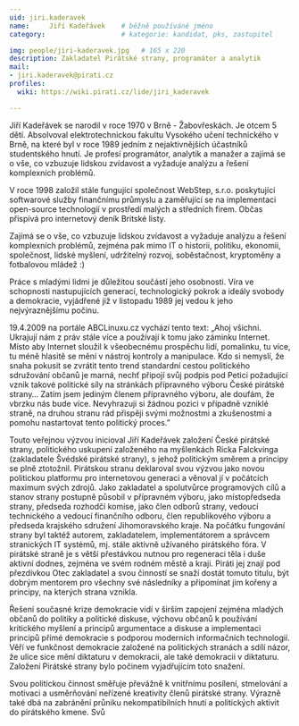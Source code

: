 ```yaml
---
uid: jiri.kaderavek
name:     Jiří Kadeřávek  	# běžně používáné jméno
category:                 	# kategorie: kandidat, pks, zastupitel

img: people/jiri-kaderavek.jpg   # 165 x 220
description: Zakladatel Pirátské strany, programátor a analytik     	# kratký popis, max 160 znaků
mail:
- jiri.kaderavek@pirati.cz
profiles:
  wiki: https://wiki.pirati.cz/lide/jiri_kaderavek

---
```


Jiří Kadeřávek se narodil v roce 1970 v Brně - Žabovřeskách. Je otcem 5 dětí. Absolvoval elektrotechnickou fakultu Vysokého učení technického v Brně, na které byl v roce 1989 jedním z nejaktivnějších účastníků studentského hnutí. Je profesí programátor, analytik a manažer a zajímá se o vše, co vzbuzuje lidskou zvídavost a vyžaduje analýzu a řešení komplexních problémů.

V roce 1998 založil stále fungující společnost WebStep, s.r.o. poskytující softwarové služby finančnímu průmyslu a zaměřující se na implementaci open-source technologií v prostředí malých a středních firem. Občas přispívá pro internetový deník Britské listy.

Zajímá se o vše, co vzbuzuje lidskou zvídavost a vyžaduje analýzu a řešení komplexních problémů, zejména pak mimo IT o historii, politiku, ekonomii, společnost, lidské myšlení, udržitelný rozvoj, soběstačnost, kryptoměny a fotbalovou mládež :)

Práce s mladými lidmi je důležitou součástí jeho osobnosti. Víra ve schopnosti nastupujících generací, technologický pokrok a ideály svobody a demokracie, vyjádřené již v listopadu 1989 jej vedou k jeho nejvýraznějšímu počinu.

19.4.2009 na portále ABCLinuxu.cz vychází tento text: „Ahoj všichni. Ukrajují nám z práv stále více a používají k tomu jako záminku Internet. Místo aby Internet sloužil k všeobecnému prospěchu lidí, pomalinku, tu více, tu méně hlasitě se mění v nástroj kontroly a manipulace. Kdo si nemyslí, že snaha pokusit se zvrátit tento trend standardní cestou politického sdružování občanů je marná, nechť připojí svůj podpis pod Petici požadující vznik takové politické síly na stránkách přípravného výboru České pirátské strany… Zatím jsem jediným členem přípravného výboru, ale doufám, že vbrzku nás bude více. Nevyhrazuji si žádnou pozici v případně vzniklé straně, na druhou stranu rád přispěji svými možnostmi a zkušenostmi a pomohu nastartovat tento politický proces.”

Touto veřejnou výzvou inicioval Jiří Kadeřávek založení České pirátské strany, politického uskupení založeného na myšlenkách Ricka Falckvinga (zakladatele Švédské pirátské strany), s jehož politickým směrem a principy se plně ztotožnil. Pirátskou stranu deklaroval svou výzvou jako novou politickou platformu pro internetovou generaci a věnoval jí v počátcích maximum svých zdrojů. Jako zakladatel a spolutvůrce programových cílů a stanov strany postupně působil v přípravném výboru, jako místopředseda strany, předseda rozhodčí komise, jako člen odborů strany, vedoucí technického a vedoucí finančního odboru, člen republikového výboru a předseda krajského sdružení Jihomoravského kraje. Na počátku fungování strany byl taktéž autorem, zakladatelem, implementátorem a správcem stranických IT systémů, mj. stále aktivně užívaného pirátského fóra. V pirátské straně je s větší přestávkou nutnou pro regeneraci těla i duše aktivní dodnes, zejména ve svém rodném městě a kraji. Piráti jej znají pod přezdívkou Otec zakladatel a svou činností se snaží dostát tomuto titulu, být dobrým mentorem pro všechny své následníky a připomínat jim kořeny a principy, na kterých strana vznikla.

Řešení současné krize demokracie vidí v širším zapojení zejména mladých občanů do politiky a politické diskuse, výchovu občanů k používání kritického myšlení a principů argumentace a diskuse a implementaci principů přímé demokracie s podporou moderních informačních technologií. Věří ve funkčnost demokracie založené na politických stranách a sdílí názor, že ulice sice mění diktaturu v demokracii, ale také demokracii v diktaturu. Založení Pirátské strany bylo počinem vyjadřujícím toto snažení.

Svou politickou činnost směřuje převážně k vnitřnímu posílení, stmelování a motivaci a usměrňování neřízené kreativity členů pirátské strany. Výrazně také dbá na zabránění průniku nekompatibilních hnutí a politických aktivit do pirátského kmene. Svů
